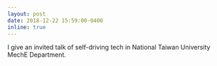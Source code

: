 ```yaml
---
layout: post
date: 2018-12-22 15:59:00-0400
inline: true
---
```


I give an invited talk of self-driving tech in National Taiwan University MechE Department.
